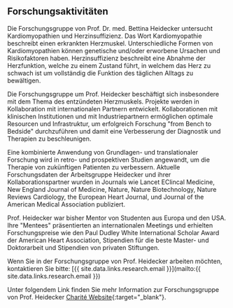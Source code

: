 ## Forschungsaktivitäten

Die Forschungsgruppe von Prof. Dr. med. Bettina Heidecker untersucht Kardiomyopathien und Herzinsuffizienz.
Das Wort Kardiomyopathie beschreibt einen erkrankten Herzmuskel.
Unterschiedliche Formen von Kardiomyopathien können genetische und/oder erworbene Ursachen und Risikofaktoren haben.
Herzinsuffizienz beschreibt eine Abnahme der Herzfunktion, welche zu einem Zustand führt, in welchem das Herz zu schwach ist um vollständig die Funktion des täglichen Alltags zu bewältigen.

Die Forschungsgruppe um Prof. Heidecker beschäftigt sich insbesondere mit dem Thema des entzündeten Herzmuskels. Projekte werden in Kollaboration mit internationalen Partnern entwickelt. Kollaborationen mit klinischen Institutionen und mit Industriepartnern ermöglichen optimale Resourcen und Infrastruktur, um erfolgreich Forschung "from Bench to Bedside" durchzuführen und damit eine Verbesserung der Diagnostik und Therapien zu beschleunigen.

Eine kombinierte Anwendung von Grundlagen- und translationaler Forschung wird in retro- und prospektiven Studien angewandt, um die Therapie von zukünftigen Patienten zu verbessern.
Aktuelle Forschungsdaten der Arbeitsgruppe Heidecker und ihrer Kollaborationspartner wurden in Journals wie Lancet EClincal Medicine, New England Journal of Medicine, Nature, Nature Biotechnology, Nature Reviews Cardiology, the European Heart Journal, und Journal of the American Medical Association publiziert.

Prof. Heidecker war bisher Mentor von Studenten aus Europa und den USA. Ihre "Mentees" präsentierten an internationalen Meetings
und erhielten Forschungspreise wie den Paul Dudley White International Scholar Award der American Heart Association, Stipendien für die beste Master- und Doktorarbeit und Stipendien von privaten Stiftungen.

Wenn Sie in der Forschungsgruppe von Prof. Heidecker arbeiten möchten, kontaktieren Sie bitte:
[{{ site.data.links.research.email }}](mailto:{{ site.data.links.research.email }})

Unter folgendem Link finden Sie mehr Information zur Forschungsgruppe von Prof. Heidecker
[Charité Website]({{site.data.links.research.group_page[site.lang]}}){:target="\_blank"}.
